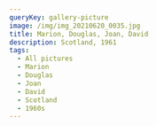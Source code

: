 ```yaml
---
queryKey: gallery-picture
image: /img/img_20210620_0035.jpg
title: Marion, Douglas, Joan, David
description: Scotland, 1961
tags:
  - All pictures
  - Marion
  - Douglas
  - Joan
  - David
  - Scotland
  - 1960s
---
```


